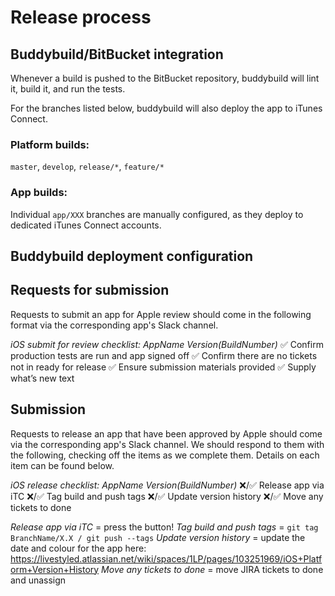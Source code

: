 # Release process

## Buddybuild/BitBucket integration
Whenever a build is pushed to the BitBucket repository, buddybuild will lint it, build it, and run the tests.

For the branches listed below, buddybuild will also deploy the app to iTunes Connect.

### Platform builds:
`master`, `develop`, `release/*`, `feature/*`

### App builds:
Individual `app/XXX` branches are manually configured, as they deploy to dedicated iTunes Connect accounts.

## Buddybuild deployment configuration

## Requests for submission
Requests to submit an app for Apple review should come in the following format via the corresponding app's Slack channel.

*iOS submit for review checklist: AppName Version(BuildNumber)*
:white_check_mark: Confirm production tests are run and app signed off
:white_check_mark: Confirm there are no tickets not in ready for release
:white_check_mark: Ensure submission materials provided
:white_check_mark: Supply what’s new text

## Submission
Requests to release an app that have been approved by Apple should come via the corresponding app's Slack channel.
We should respond to them with the following, checking off the items as we complete them. Details on each item can be found below.

*iOS release checklist: AppName Version(BuildNumber)*
:x:/:white_check_mark: Release app via iTC
:x:/:white_check_mark: Tag build and push tags
:x:/:white_check_mark: Update version history
:x:/:white_check_mark: Move any tickets to done

*Release app via iTC* = press the button!
*Tag build and push tags* = `git tag BranchName/X.X / git push --tags`
*Update version history* = update the date and colour for the app here: https://livestyled.atlassian.net/wiki/spaces/1LP/pages/103251969/iOS+Platform+Version+History
*Move any tickets to done* = move JIRA tickets to done and unassign